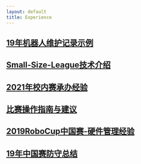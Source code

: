 ```yaml
---
layout: default 
title: Experience
---
```

## [19年机器人维护记录示例](../Experience/19年机器人维护记录示例.md)
## [Small-Size-League技术介绍](../Experience/Small-Size-League技术介绍.md)
## [2021年校内赛承办经验](../Experience/2021年校内赛承办经验.md)
## [比赛操作指南与建议](../Experience/比赛操作指南与建议.md)
## [2019RoboCup中国赛-硬件管理经验](../Experience/2019RoboCup中国赛-硬件管理经验.md)
## [19年中国赛防守总结](../Experience/19年中国赛防守总结.md)
